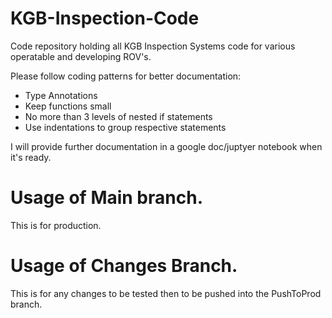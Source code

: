 # KGB-Inspection-Code
Code repository holding all KGB Inspection Systems code for various operatable and developing ROV's.

Please follow coding patterns for better documentation:
- Type Annotations
- Keep functions small 
- No more than 3 levels of nested if statements
- Use indentations to group respective statements

I will provide further documentation in a google doc/juptyer notebook when it's ready.

# Usage of Main branch.

This is for production.

# Usage of Changes Branch.

This is for any changes to be tested then to be pushed into the PushToProd branch.
